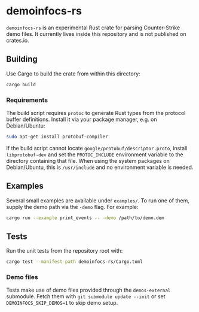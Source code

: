 # demoinfocs-rs

`demoinfocs-rs` is an experimental Rust crate for parsing Counter-Strike demo files. It currently lives inside this repository and is not published on crates.io.

## Building

Use Cargo to build the crate from within this directory:

```bash
cargo build
```

### Requirements

The build script requires `protoc` to generate Rust types from the protocol
buffer definitions. Install it via your package manager, e.g. on Debian/Ubuntu:

```bash
sudo apt-get install protobuf-compiler
```

If the build script cannot locate `google/protobuf/descriptor.proto`, install
`libprotobuf-dev` and set the `PROTOC_INCLUDE` environment variable to the
directory containing that file. When using the system packages on
Debian/Ubuntu, this is `/usr/include` and no environment variable is needed.

## Examples

Several small examples are available under `examples/`. To run one of them, supply the demo path via the `-demo` flag. For example:

```bash
cargo run --example print_events -- -demo /path/to/demo.dem
```

## Tests

Run the unit tests from the repository root with:

```bash
cargo test --manifest-path demoinfocs-rs/Cargo.toml
```

### Demo files

Tests make use of demo files provided through the `demos-external` submodule.
Fetch them with `git submodule update --init` or set
`DEMOINFOCS_SKIP_DEMOS=1` to skip demo setup.

